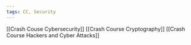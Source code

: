```yaml
---
tags: CC, Security
---
```

[[Crash Couse Cybersecurity]]
[[Crash Course Cryptography]]
[[Crash Course Hackers and Cyber Attacks]]